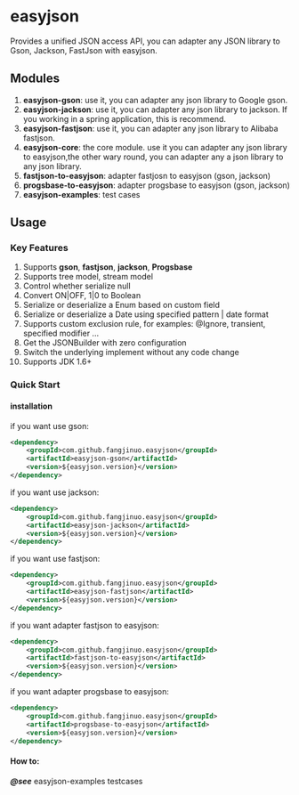 # easyjson
Provides a unified JSON access API, you can adapter any JSON library to Gson, Jackson, FastJson with easyjson.

## Modules
1. **easyjson-gson**: use it, you can adapter any json library to Google gson.
2. **easyjson-jackson**: use it, you can adapter any json library to jackson. If you working in a spring application, this is recommend.
3. **easyjson-fastjson**: use it, you can adapter any json library to Alibaba fastjson.
4. **easyjson-core**: the core module. use it you can adapter any json library to easyjson,the other wary round, you can adapter any a json library to any json library.
5. **fastjson-to-easyjson**: adapter fastjosn to easyjson (gson, jackson)
6. **progsbase-to-easyjson**: adapter progsbase to easyjson (gson, jackson)
7. **easyjson-examples**: test cases

## Usage
### Key Features
1. Supports **gson**, **fastjson**, **jackson**, **Progsbase**
2. Supports tree model, stream model
3. Control whether serialize null
4. Convert ON|OFF, 1|0 to Boolean
5. Serialize or deserialize a Enum based on custom field
6. Serialize or deserialize a Date using specified pattern | date format
7. Supports custom exclusion rule, for examples: @Ignore, transient, specified modifier ...
8. Get the JSONBuilder with zero configuration
9. Switch the underlying implement without any code change 
10. Supports JDK 1.6+

### Quick Start
#### installation

if you want use gson:
```xml
<dependency>
    <groupId>com.github.fangjinuo.easyjson</groupId>
    <artifactId>easyjson-gson</artifactId>
    <version>${easyjson.version}</version>
</dependency>
```
if you want use jackson:
```xml
<dependency>
    <groupId>com.github.fangjinuo.easyjson</groupId>
    <artifactId>easyjson-jackson</artifactId>
    <version>${easyjson.version}</version>
</dependency>
```
if you want use fastjson:
```xml
<dependency>
    <groupId>com.github.fangjinuo.easyjson</groupId>
    <artifactId>easyjson-fastjson</artifactId>
    <version>${easyjson.version}</version>
</dependency>
```
if you want adapter fastjson to easyjson:
```xml
<dependency>
    <groupId>com.github.fangjinuo.easyjson</groupId>
    <artifactId>fastjson-to-easyjson</artifactId>
    <version>${easyjson.version}</version>
</dependency>
```
if you want adapter progsbase to easyjson:
```xml
<dependency>
    <groupId>com.github.fangjinuo.easyjson</groupId>
    <artifactId>progsbase-to-easyjson</artifactId>
    <version>${easyjson.version}</version>
</dependency>
```

#### How to:
   ***@see*** easyjson-examples testcases